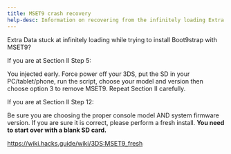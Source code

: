 ```yaml
---
title: MSET9 crash recovery
help-desc: Information on recovering from the infinitely loading Extra Data ARM9 crash (Spinning Square)
---
```


Extra Data stuck at infinitely loading while trying to install Boot9strap with MSET9?

If you are at Section II Step 5: 

You injected early. Force power off your 3DS, put the SD in your PC/tablet/phone, run the script, choose your model and version then choose option 3 to remove MSET9. Repeat Section II carefully.

If you are at Section II Step 12:

Be sure you are choosing the proper console model AND system firmware version. If you are sure it is correct, please perform a fresh install. **You need to start over with a blank SD card.**

<https://wiki.hacks.guide/wiki/3DS:MSET9_fresh>
